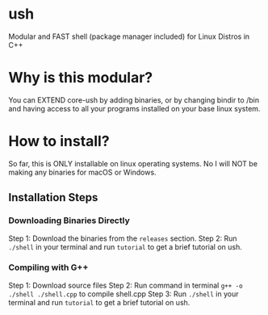 # ush
Modular and FAST shell (package manager included) for Linux Distros in C++

# Why is this modular? <br>
You can EXTEND core-ush by adding binaries, or by changing bindir to /bin and having access to all your programs installed on your base linux system.
<br>
# How to install? <br>
So far, this is ONLY installable on linux operating systems. No I will NOT be making any binaries for macOS or Windows.

## Installation Steps<br>
### Downloading Binaries Directly

Step 1: Download the binaries from the `releases` section.
Step 2: Run `./shell` in your terminal and run `tutorial` to get a brief tutorial on ush.

### Compiling with G++

Step 1: Download source files
Step 2: Run command in terminal `g++ -o ./shell ./shell.cpp` to compile shell.cpp
Step 3: Run `./shell` in your terminal and run `tutorial` to get a brief tutorial on ush.

